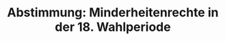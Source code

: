 ---
abstimmung:
  abstimmung: 3
  bundestagssitzung: 26
  datum: 3. April 2014
  legislaturperiode: 18
categories:
- Politik
data:
- title: Abstimmungsergebnis 20140403_3-data.pdf
  url: /res/abstimmungsliste/20140403_3-data.pdf
- title: Abstimmungsergebnis 20140403_3_xls-data.csv
  url: /res/abstimmungsliste/csv/20140403_3_xls-data.csv
documents:
- local: /res/abstimmungsdaten/018-026-03/1800838.pdf
  title: Drucksache 18/00838.pdf
  url: http://dip21.bundestag.de/dip21/btd/18/008/1800838.pdf
- local: /res/abstimmungsdaten/018-026-03/1800997.pdf
  title: Drucksache 18/00997.pdf
  url: http://dip21.bundestag.de/dip21/btd/18/009/1800997.pdf
ergebnis:
  cdu/csu:
    enthaltung: 0
    gesamt: 311
    ja: 0
    nein: 296
    nichtabgegeben: 15
    ungueltig: 0
  die.linke:
    enthaltung: 0
    gesamt: 64
    ja: 55
    nein: 0
    nichtabgegeben: 9
    ungueltig: 0
  file: 20140403_3_xls-data.csv
  gruenen:
    enthaltung: 58
    gesamt: 63
    ja: 0
    nein: 0
    nichtabgegeben: 5
    ungueltig: 0
  spd:
    enthaltung: 0
    gesamt: 193
    ja: 0
    nein: 174
    nichtabgegeben: 19
    ungueltig: 0
layout: abstimmung
links:
- title: https://www.bundestag.de/parlament/plenum/abstimmung/abstimmung?id=257
  url: https://www.bundestag.de/parlament/plenum/abstimmung/abstimmung?id=257
- title: http://www.abgeordnetenwatch.de/minderheitenrechte_im_bundestag-1105-592.html
  url: http://www.abgeordnetenwatch.de/minderheitenrechte_im_bundestag-1105-592.html
preview: 'Deutscher Bundestag


  26. Sitzung des Deutschen Bundestages

  am Donnerstag, 3.April 2014

  Endgültiges Ergebnis der Namentlichen Abstimmung Nr. 3


  Gesetzentwurf der Fraktion DIE LINKE

  Entwurf eines Gesetzes zur Änderung des Grundgesetzes (Artikel 23, 39, 44, 45a,
  93)

  Drucksachen 18/838 und 18/997


  Abgegebene Stimmen insgesamt:

  Nicht abgegebene Stimmen:

  Ja-Stimmen:


  583

  48

  55


  Nein-Stimmen:


  470


  Enthaltungen:


  58


  Ungültige:


  Berlin, den 03.04.2014


  0


  Beginn: 16:14

  Ende: 16:17

  '
tags:
- Minderheiten
title: 'Abstimmung: Minderheitenrechte in der 18. Wahlperiode'
---